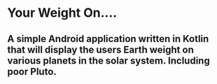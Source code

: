 # Your Weight On....
## A simple Android application written in Kotlin that will display the users Earth weight on various planets in the solar system. Including poor Pluto.

